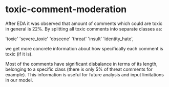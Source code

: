 # toxic-comment-moderation

After EDA it was observed that amount of comments which could are toxic in general is 22%. By splitting all toxic comments into separate classes as:

'toxic' 
'severe_toxic'
'obscene' 
'threat'
'insult' 
'identity_hate', 

we get more concrete information about how specifically each comment is toxic (if it is).

Most of the comments have significant disbalance in terms of its length, belonging to a specific class (there is only 5% of threat comments for example).
This information is useful for future analysis and input limitations in our model.



